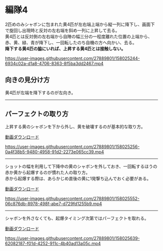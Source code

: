# 編隊4  
2匹めのみシャボンに包まれた黄4匹が左右端上端から縦一列に降下し、画面下で旋回し出現時と反対の左右端を斜め一列に上昇して去る。  
黄4匹とは反対側の左右端から自陣の幅三分の一程度離れた位置の上端から、赤、黄、緑、青が降下し、一回転したのち自機の方へ向かい、去る。  
**降下する黄4匹の脇にいれば、上昇する黄4匹とは接触しない。**

https://user-images.githubusercontent.com/27889801/158025244-6934c02a-d1a8-4706-8363-8f5ba3dd2467.mp4

## 向きの見分け方  
黄4匹が左端を降下するのが左向き。  
___  
## パーフェクトの取り方  
上昇する黄のシャボンを下から外し、黄を破壊するのが基本的な取り方。  

[動画ダウンロード](https://github.com/r-parenthesis/TSS/blob/main/formations/media/H264/form4per.mp4?raw=true)  

https://user-images.githubusercontent.com/27889801/158025256-0a4f38b5-9480-4958-91d2-2273e065cc39.mp4

___ 
ショットの幅を利用して下降中の黄のシャボンを外しておき、一回転するほうの赤か黄から起爆するのが慣れた人の取り方。  
赤から起爆する際は、あらかじめ直後の黄に1発撃ち込んでおく必要がある。

[動画ダウンロード](https://github.com/r-parenthesis/TSS/blob/main/formations/media/H264/form4perreg.mp4?raw=true) 

https://user-images.githubusercontent.com/27889801/158025552-06c876db-8978-498f-abe7-d729fd1255b9.mp4

___ 
シャボンを外さなくても、起爆タイミング次第ではパーフェクトを取れる。  
  
[動画ダウンロード](https://github.com/r-parenthesis/TSS/blob/main/formations/media/H264/form4per2.mp4?raw=true)  

https://user-images.githubusercontent.com/27889801/158025639-62082187-f01d-4252-911c-4b40ad13a05c.mp4

